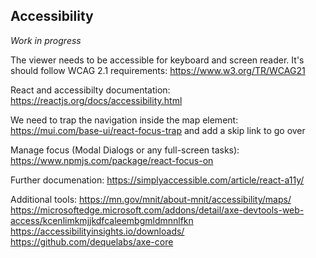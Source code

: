 ## Accessibility

_Work in progress_

The viewer needs to be accessible for keyboard and screen reader. It's should follow WCAG 2.1 requirements: https://www.w3.org/TR/WCAG21

React and accessibilty documentation: https://reactjs.org/docs/accessibility.html

We need to trap the navigation inside the map element: https://mui.com/base-ui/react-focus-trap and add a skip link to go over

Manage focus (Modal Dialogs or any full-screen tasks): https://www.npmjs.com/package/react-focus-on

Further documenation: https://simplyaccessible.com/article/react-a11y/

Additional tools:
https://mn.gov/mnit/about-mnit/accessibility/maps/
https://microsoftedge.microsoft.com/addons/detail/axe-devtools-web-access/kcenlimkmjjkdfcaleembgmldmnnlfkn
https://accessibilityinsights.io/downloads/
https://github.com/dequelabs/axe-core
